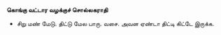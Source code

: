 **கொங்கு வட்டார வழக்குச் சொல்லகராதி**
- சிறு மண் மேடு. திட்டு மேல பாரு. வசை. அவன ஏண்டா திட்டி கிட்டே இருக்க.

